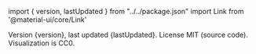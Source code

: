 import { version, lastUpdated } from "../../package.json"
import Link from '@material-ui/core/Link'

<div>Version {version}, last updated {lastUpdated}. License MIT (<Link href={"https://github.com/rpsychologist/rpsychologist-com/tree/master/gatsby-theme-rpsych-likelihood"}>source code</Link>).
Visualization is CC0. 
</div>
